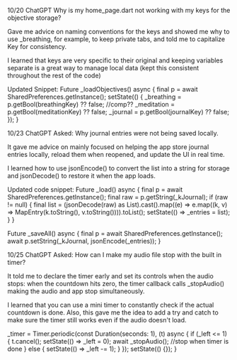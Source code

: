 
10/20
ChatGPT
Why is my home_page.dart not working with my keys for the objective storage?

Gave me advice on naming conventions for the keys and showed me why to use _breathing, for example, to keep private tabs, and told me to capitalize Key for consistency. 

I learned that keys are very specific to their original and keeping variables separate is a great way to manage local data (kept this consistent throughout the rest of the code) 

Updated Snippet:
Future<void> _loadObjectives() async {
    final p = await SharedPreferences.getInstance();
    setState(() {
        _breathing = p.getBool(breathingKey) ?? false; //comp??
        _meditation = p.getBool(meditationKey) ?? false;
         _journal = p.getBool(journalKey) ?? false;
    });
}



10/23
ChatGPT
Asked: Why journal entries were not being saved locally.

It gave me advice on mainly focused on helping the app store journal entries locally, reload them when reopened, and update the UI in real time.

I learned how to use jsonEncode() to convert the list into a string for storage and jsonDecode() to restore it when the app loads.

Updated code snippet:
Future<void> _load() async {
    final p = await SharedPreferences.getInstance();
    final raw = p.getString(_kJournal);
    if (raw != null) {
      final list = (jsonDecode(raw) as List).cast<Map>().map((e) => e.map((k, v) => MapEntry(k.toString(), v.toString()))).toList();
      setState(() => _entries = list);
    }
}

Future<void> _saveAll() async {
    final p = await SharedPreferences.getInstance();
    await p.setString(_kJournal, jsonEncode(_entries));
}



10/25
ChatGPT
Asked: How can I make my audio file stop with the built in timer?

It told me to declare the timer early and set its controls when the audio stops: when the countdown hits zero, the timer callback calls _stopAudio() making the audio and app stop simultaneously.

I learned that you can use a mini timer to constantly check if the actual countdown is done. Also, this gave me the idea to add a try and catch to make sure the timer still works even if the audio doesn't load.

_timer = Timer.periodic(const Duration(seconds: 1), (t) async {
      if (_left <= 1) {
        t.cancel();
        setState(() => _left = 0);
        await _stopAudio(); //stop when timer is done
      } else {
        setState(() => _left -= 1);
      }
    });
    setState(() {});
}







